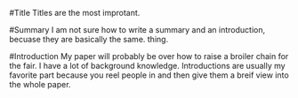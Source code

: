 #Title
Titles are the most improtant.

#Summary 
I am not sure how to write a summary and an introduction, becuase they are basically the same. thing. 

#Introduction
My paper will probably be over how to raise a broiler chain for the fair. I have a lot of background knowledge. Introductions are usually my favorite part because you reel people in and then give them a breif view into the whole paper. 
